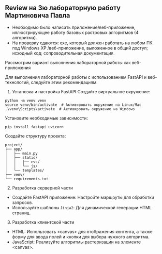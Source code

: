 ## Review на 3ю лабораторную работу Мартиновича Павла

- Необходимо было написать приложение/веб-приложение, иллюстрирующее работу базовых
растровых алгоритмов (4 алгоритма).
- На проверку сдаются: exe, который должен работать на любом ПК под
Windows XP /веб-приложение, выложенное в общий доступ; исходный код;
сопроводительная документация.

Рассмотрим вариант выполнения лабораторной работы как веб-приложения

Для выполнения лабораторной работы с использованием FastAPI и веб-технологий, следуйте этим рекомендациям:

1. Установка и настройка FastAPI
Создайте виртуальное окружение:
```
python -m venv venv
source venv/bin/activate  # Активировать окружение на Linux/Mac
.\venv\Scripts\activate  # Активировать окружение на Windows
```

Установите необходимые зависимости:
```
pip install fastapi uvicorn
```

Создайте структуру проекта:
```
project/
├── app/
│   ├── main.py
│   ├── static/
│   │   ├── css/
│   │   └── js/
│   └── templates/
├── venv/
└── requirements.txt
```

2. Разработка серверной части
- Создайте FastAPI приложение: Настройте маршруты для обработки запросов.
- Используйте шаблоны `Jinja2`: Для динамической генерации HTML страниц.

3. Разработка клиентской части
- HTML: Использовать \<canvas\> для отображения контента, а также форму для ввода полей и кнопки для выбора нужного алгоритма.
- JavaScript: Реализуйте алгоритмы растеризации на элементе \<canvas\>.